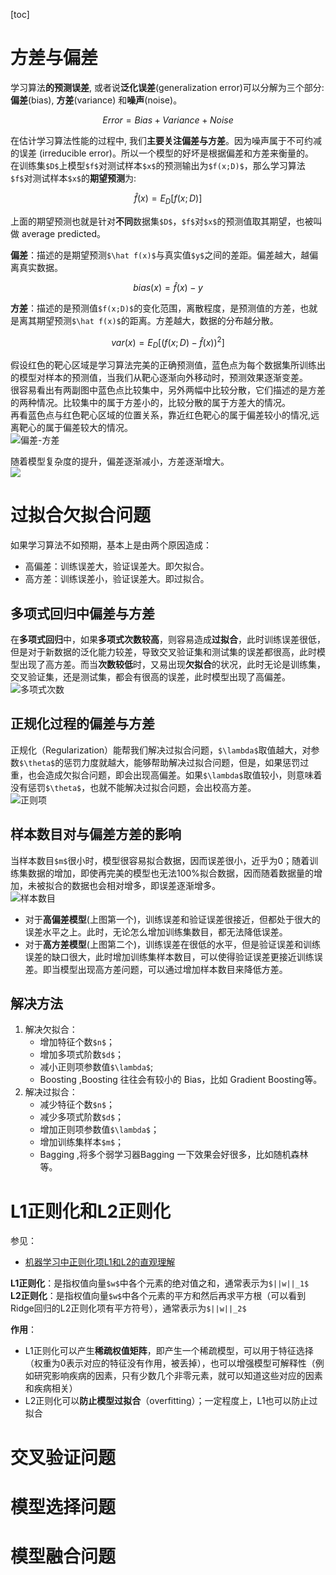 [toc]

# 方差与偏差
学习算法**的预测误差**, 或者说**泛化误差**(generalization error)可以分解为三个部分: **偏差**(bias), **方差**(variance) 和**噪声**(noise)。

```math
Error = Bias + Variance + Noise
```
在估计学习算法性能的过程中, 我们**主要关注偏差与方差**。因为噪声属于不可约减的误差 (irreducible error)。所以一个模型的好坏是根据偏差和方差来衡量的。   
在训练集`$D$`上模型`$f$`对测试样本`$x$`的预测输出为`$f(x;D)$`，那么学习算法`$f$`对测试样本`$x$`的**期望预测**为:   

```math
\hat f(x)=E_D[f(x;D)]
```

上面的期望预测也就是针对**不同**数据集`$D$`，`$f$`对`$x$`的预测值取其期望，也被叫做 average predicted。    

**偏差**：描述的是期望预测`$\hat f(x)$`与真实值`$y$`之间的差距。偏差越大，越偏离真实数据。

```math
bias(x)=\hat f(x)-y
```

**方差**：描述的是预测值`$f(x;D)$`的变化范围，离散程度，是预测值的方差，也就是离其期望预测`$\hat f(x)$`的距离。方差越大，数据的分布越分散。    

```math
var(x)=E_D[(f(x;D)-\hat f(x))^2]
```

假设红色的靶心区域是学习算法完美的正确预测值，蓝色点为每个数据集所训练出的模型对样本的预测值，当我们从靶心逐渐向外移动时，预测效果逐渐变差。       
很容易看出有两副图中蓝色点比较集中，另外两幅中比较分散，它们描述的是方差的两种情况。比较集中的属于方差小的，比较分散的属于方差大的情况。   
再看蓝色点与红色靶心区域的位置关系，靠近红色靶心的属于偏差较小的情况,远离靶心的属于偏差较大的情况。     
![偏差-方差](https://raw.githubusercontent.com/Andr-Robot/iMarkdownPhotos/master/Res/bulls-eye-label-diagram.png)     

随着模型复杂度的提升，偏差逐渐减小，方差逐渐增大。   
![](https://raw.githubusercontent.com/Andr-Robot/iMarkdownPhotos/master/Res/bias-variance-model-complexity.png)

# 过拟合欠拟合问题
如果学习算法不如预期，基本上是由两个原因造成：
- 高偏差：训练误差大，验证误差大。即欠拟合。
- 高方差：训练误差小，验证误差大。即过拟合。

## 多项式回归中偏差与方差
在**多项式回归**中，如果**多项式次数较高**，则容易造成**过拟合**，此时训练误差很低，但是对于新数据的泛化能力较差，导致交叉验证集和测试集的误差都很高，此时模型出现了高方差。而当**次数较低**时，又易出现**欠拟合**的状况，此时无论是训练集，交叉验证集，还是测试集，都会有很高的误差，此时模型出现了高偏差。    
![多项式次数](https://raw.githubusercontent.com/Andr-Robot/iMarkdownPhotos/master/Res/%E5%A4%9A%E9%A1%B9%E5%BC%8F%E5%9B%9E%E5%BD%92%E7%9A%84%E5%81%8F%E5%B7%AE%E6%96%B9%E5%B7%AE.png)

## 正规化过程的偏差与方差
正规化（Regularization）能帮我们解决过拟合问题，`$\lambda$`取值越大，对参数`$\theta$`的惩罚力度就越大，能够帮助解决过拟合问题，但是，如果惩罚过重，也会造成欠拟合问题，即会出现高偏差。如果`$\lambda$`取值较小，则意味着没有惩罚`$\theta$`，也就不能解决过拟合问题，会出校高方差。   
![正则项](https://raw.githubusercontent.com/Andr-Robot/iMarkdownPhotos/master/Res/%E6%AD%A3%E5%88%99%E9%A1%B9%E7%9A%84%E5%BD%B1%E5%93%8D.png)

## 样本数目对与偏差方差的影响
当样本数目`$m$`很小时，模型很容易拟合数据，因而误差很小，近乎为0；随着训练集数据的增加，即使再完美的模型也无法100%拟合数据，因而随着数据量的增加，未被拟合的数据也会相对增多，即误差逐渐增多。   
![样本数目](https://raw.githubusercontent.com/Andr-Robot/iMarkdownPhotos/master/Res/overfitting-and-underfitting.png)    
- 对于**高偏差模型**(上图第一个)，训练误差和验证误差很接近，但都处于很大的误差水平之上。此时，无论怎么增加训练集数目，都无法降低误差。
- 对于**高方差模型**(上图第二个)，训练误差在很低的水平，但是验证误差和训练误差的缺口很大，此时增加训练集样本数目，可以使得验证误差更接近训练误差。即当模型出现高方差问题，可以通过增加样本数目来降低方差。

## 解决方法
1. 解决欠拟合：
    - 增加特征个数`$n$`；
    - 增加多项式阶数`$d$`；
    - 减小正则项参数值`$\lambda$`;
    - Boosting ,Boosting 往往会有较小的 Bias，比如 Gradient Boosting等。
2. 解决过拟合：
    - 减少特征个数`$n$`；
    - 减少多项式阶数`$d$`；
    - 增加正则项参数值`$\lambda$`；
    - 增加训练集样本`$m$`；
    - Bagging ,将多个弱学习器Bagging 一下效果会好很多，比如随机森林等。

# L1正则化和L2正则化
参见：  
- [机器学习中正则化项L1和L2的直观理解](https://blog.csdn.net/jinping_shi/article/details/52433975)    

**L1正则化**：是指权值向量`$w$`中各个元素的绝对值之和，通常表示为`$||w||_1$`   
**L2正则化**：是指权值向量`$w$`中各个元素的平方和然后再求平方根（可以看到Ridge回归的L2正则化项有平方符号），通常表示为`$||w||_2$`

**作用**：
- L1正则化可以产生**稀疏权值矩阵**，即产生一个稀疏模型，可以用于特征选择（权重为0表示对应的特征没有作用，被丢掉），也可以增强模型可解释性（例如研究影响疾病的因素，只有少数几个非零元素，就可以知道这些对应的因素和疾病相关）
- L2正则化可以**防止模型过拟合**（overfitting）；一定程度上，L1也可以防止过拟合

# 交叉验证问题

# 模型选择问题

# 模型融合问题